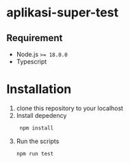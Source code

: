 # aplikasi-super-test

## Requirement
- Node.js `>= 18.0.0`
- Typescript


# Installation
1. clone this repository to your localhost
2. Install depedency
   ```bash
    npm install
   ```
3. Run the scripts
   ```bash
   npm run test
   ```

